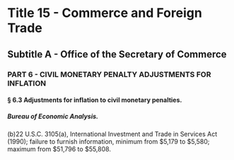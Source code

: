 
# Title 15 - Commerce and Foreign Trade
## Subtitle A - Office of the Secretary of Commerce
### PART 6 - CIVIL MONETARY PENALTY ADJUSTMENTS FOR INFLATION
#### § 6.3 Adjustments for inflation to civil monetary penalties.
##### Bureau of Economic Analysis.

(b)22 U.S.C. 3105(a), International Investment and Trade in Services Act (1990); failure to furnish information, minimum from $5,179 to $5,580; maximum from $51,796 to $55,808.
